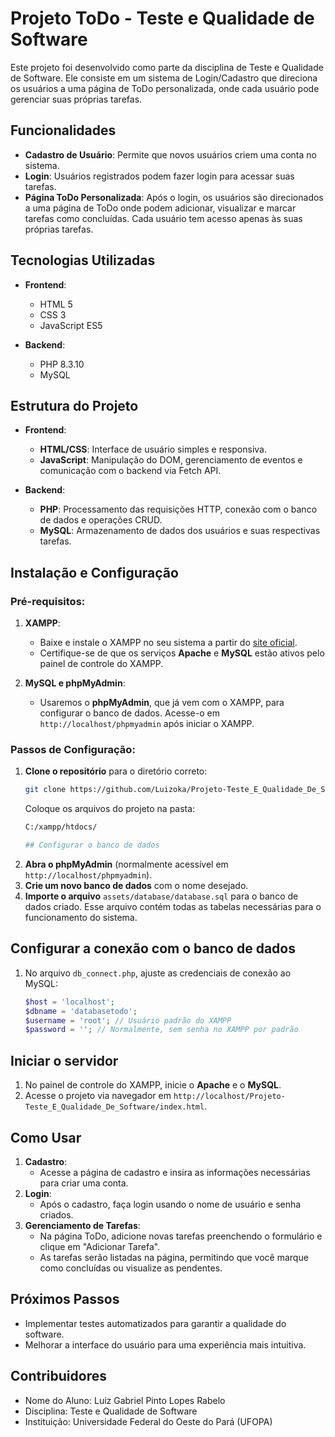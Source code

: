 # Projeto ToDo - Teste e Qualidade de Software

Este projeto foi desenvolvido como parte da disciplina de Teste e Qualidade de Software. Ele consiste em um sistema de Login/Cadastro que direciona os usuários a uma página de ToDo personalizada, onde cada usuário pode gerenciar suas próprias tarefas.

## Funcionalidades

- **Cadastro de Usuário**: Permite que novos usuários criem uma conta no sistema.
- **Login**: Usuários registrados podem fazer login para acessar suas tarefas.
- **Página ToDo Personalizada**: Após o login, os usuários são direcionados a uma página de ToDo onde podem adicionar, visualizar e marcar tarefas como concluídas. Cada usuário tem acesso apenas às suas próprias tarefas.

## Tecnologias Utilizadas

- **Frontend**:
  - HTML 5
  - CSS 3
  - JavaScript ES5

- **Backend**:
  - PHP 8.3.10
  - MySQL

## Estrutura do Projeto

- **Frontend**: 
  - **HTML/CSS**: Interface de usuário simples e responsiva.
  - **JavaScript**: Manipulação do DOM, gerenciamento de eventos e comunicação com o backend via Fetch API.

- **Backend**:
  - **PHP**: Processamento das requisições HTTP, conexão com o banco de dados e operações CRUD.
  - **MySQL**: Armazenamento de dados dos usuários e suas respectivas tarefas.

## Instalação e Configuração

### Pré-requisitos:

1. **XAMPP**:
   - Baixe e instale o XAMPP no seu sistema a partir do [site oficial](https://www.apachefriends.org/index.html).
   - Certifique-se de que os serviços **Apache** e **MySQL** estão ativos pelo painel de controle do XAMPP.

2. **MySQL e phpMyAdmin**:
   - Usaremos o **phpMyAdmin**, que já vem com o XAMPP, para configurar o banco de dados. Acesse-o em `http://localhost/phpmyadmin` após iniciar o XAMPP.

### Passos de Configuração:

1. **Clone o repositório** para o diretório correto:
    ```bash
    git clone https://github.com/Luizoka/Projeto-Teste_E_Qualidade_De_Software.git
    ```
   Coloque os arquivos do projeto na pasta:
   ```bash
   C:/xampp/htdocs/

   ## Configurar o banco de dados

1. **Abra o phpMyAdmin** (normalmente acessível em `http://localhost/phpmyadmin`).
2. **Crie um novo banco de dados** com o nome desejado.
3. **Importe o arquivo** `assets/database/database.sql` para o banco de dados criado. Esse arquivo contém todas as tabelas necessárias para o funcionamento do sistema.

## Configurar a conexão com o banco de dados

1. No arquivo `db_connect.php`, ajuste as credenciais de conexão ao MySQL:

    ```php
    $host = 'localhost';
    $dbname = 'databasetodo';
    $username = 'root'; // Usuário padrão do XAMPP
    $password = ''; // Normalmente, sem senha no XAMPP por padrão
    ```

## Iniciar o servidor

1. No painel de controle do XAMPP, inicie o **Apache** e o **MySQL**.
2. Acesse o projeto via navegador em `http://localhost/Projeto-Teste_E_Qualidade_De_Software/index.html`.

## Como Usar

1. **Cadastro**:
    - Acesse a página de cadastro e insira as informações necessárias para criar uma conta.
2. **Login**:
    - Após o cadastro, faça login usando o nome de usuário e senha criados.
3. **Gerenciamento de Tarefas**:
    - Na página ToDo, adicione novas tarefas preenchendo o formulário e clique em "Adicionar Tarefa".
    - As tarefas serão listadas na página, permitindo que você marque como concluídas ou visualize as pendentes.

## Próximos Passos

- Implementar testes automatizados para garantir a qualidade do software.
- Melhorar a interface do usuário para uma experiência mais intuitiva.

## Contribuidores

- Nome do Aluno: Luiz Gabriel Pinto Lopes Rabelo
- Disciplina: Teste e Qualidade de Software
- Instituição: Universidade Federal do Oeste do Pará (UFOPA)

